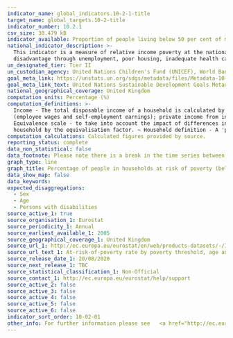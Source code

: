 ```yaml
---
indicator_name: global_indicators.10-2-1-title
target_name: global_targets.10-2-title
indicator_number: 10.2.1
csv_size: 30.479 kB
indicator_available: Proportion of people living below 50 per cent of median income, by age and sex
national_indicator_description: >-
  This indicator is a measure of relative income poverty at the national level. It measures how far individuals are from the median standard of living, approximating a measure of social exclusion. Persons living in relative poverty often experience many other forms of social and economic
  disadvantage through unemployment, poor housing, inadequate health care and barriers in accessing education and economic, social, political and cultural activities, which can result from social stigmatisation.
un_designated_tier: Tier II
un_custodian_agency: United Nations Children's Fund (UNICEF), World Bank (WB)
goal_meta_link: https://unstats.un.org/sdgs/metadata/files/Metadata-10-02-01.pdf
goal_meta_link_text: United Nations Sustainable Development Goals Metadata (PDF 4.0 MB)
national_geographical_coverage: United Kingdom
computation_units: Percentage (%)
computation_definitions: >-
  Income - The total disposable income of a household is calculated by adding together the personal income received by all of household members plus income received at household level. Missing income information is imputed. ~ Disposable household income includes - all income from work
  (employee wages and self-employment earnings); private income from investment and property; transfers between households; all social transfers received in cash including old-age pensions. ~ At risk of poverty rate is defined at cut-off point - 50% of median equivalised income. ~
  Equivalence scale - to take into account the impact of differences in household size and composition, the total disposable household income is "equivalised". The equivalised income attributed to each member of the household is calculated by dividing the total disposable income of the
  household by the equivalisation factor. ~ Household definition - A 'private household' means "a person living alone or a group of people who live together in the same private dwelling and share expenditures, including the joint provision of the essentials of living.
computation_calculations: Calculated figures provided by source.
reporting_status: complete
data_non_statistical: false
data_footnote: Please note there is a break in the time series between 2016 and 2017
graph_type: line
graph_title: Percentage of people in households at risk of poverty (below 50% of median UK household income)
data_show_map: false
data_keywords:
expected_disaggregations:
  - Sex
  - Age
  - Persons with disabilities
source_active_1: true
source_organisation_1: Eurostat
source_periodicity_1: Annual
source_earliest_available_1: 2005
source_geographical_coverage_1: United Kingdom
source_url_1: http://ec.europa.eu/eurostat/en/web/products-datasets/-/ILC_LI02
source_url_text_1: At-risk-of-poverty rate by poverty threshold, age and sex - EU-SILC survey 
source_release_date_1: 20/08/2020
source_next_release_1: TBC
source_statistical_classification_1: Non-Official
source_contact_1: http://ec.europa.eu/eurostat/help/support
source_active_2: false
source_active_3: false
source_active_4: false
source_active_5: false
source_active_6: false
indicator_sort_order: 10-02-01
other_info: For further information please see   <a href="http://ec.europa.eu/eurostat/cache/metadata/en/ilc_esms.htm">eurostat Income and living conditions</a> Data follows the UN specification for this indicator. This indicator has been identified in collaboration with topic experts.
---
```

